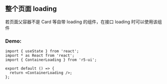 ## 整个页面 loading

若页面父容器不是 Card 等自带 loading 的组件，在接口 loading 时可以使用该组件

### Demo:

```tsx
import { useState } from 'react';
import * as React from 'react';
import { ContainerLoading } from 'r5-ui';

export default () => {
  return <ContainerLoading />;
};
```
